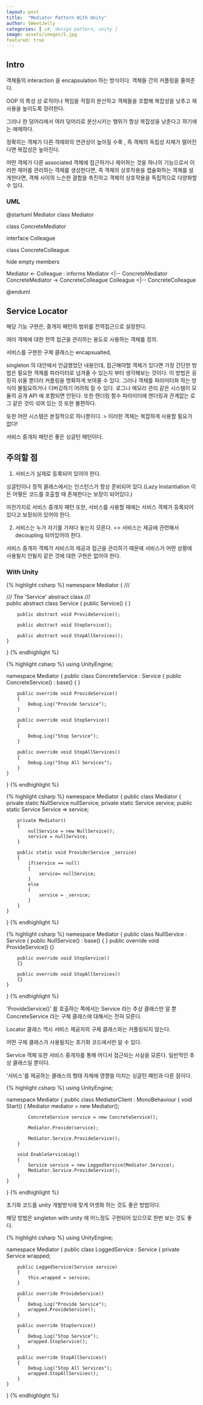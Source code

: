 ```yaml
---
layout: post
title:  "Mediator Pattern With Unity"
author: SWeetJelly
categories: [ c#, design pattern, unity ]
image: assets/images/5.jpg
featured: true
---
```


## Intro

객체들의 interaction 을 encapsulation 하는 방식이다. 객체들 간의 커플링을 줄여준다.

OOP 의 특성 상 로직이나 책임을 적절히 분산하고 객체들을 조합해 복잡성을 낮추고 재사용을 높이도록 장려한다.

그러나 한 덩어리에서 여러 덩어리로 분산시키는 행위가 항상 복잡성을 낮춘다고 하기에는 애매하다.

정확히는 객체가 다른 객체와의 연관성이 높아질 수록 , 즉 객체의 독립성 자체가 떨어진다면 복잡성은 높아진다.

어떤 객체가 다른 associated 객체에 접근하거나 제어하는 것을 하나의 기능으로서 이러한 제어를 관리하는 객체를 생성한다면, 즉 객체의 상호작용을 캡슐화하는 객체를 설게한다면, 객체 사이의 느슨한 결합을 촉진하고 객체의 상호작용을 독립적으로 다양화할 수 있다.

### UML

@startuml Mediator
class Mediator

class ConcreteMediator

interface Colleague

class ConcreteColleague

hide empty members

Mediator <- Colleague : informs
Mediator <|-- ConcreteMediator
ConcreteMediator -> ConcreteColleague
Colleague <|-- ConcreteColleague

@enduml

## Service Locator

해당 기능 구현은, 중개자 패턴의 범위를 전역접근으로 설정한다.

여러 객체에 대한 전역 접근을 관리하는 용도로 사용하는 객체를 정의.

서비스를 구현한 구체 클래스는 encapsualted,

singleton 의 대안에서 언급했었던 내용인데, 접근해야할 객체가 있다면 가장 간단한 방법은 필요한 객체를 파라미터로 넘겨줄 수 있는지 부터 생각해보는 것이다. 이 방법은 굉장히 쉬울 뿐더러 커플링을 명확하게 보여줄 수 있다. 그러나 객체를 파라미터화 하는 방식이 불필요하거나 디버깅하기 어려워 질 수 있다. 로그나 메모리 관리 같은 시스템이 모듈의 공개 API 에 포함되면 안된다. 또한 렌더링 함수 파라미터에 렌더링과 관계없는 로그 같은 것이 섞여 있는 것 또한 불편하다.

또한 어떤 시스템은 본질적으로 하나뿐이다. > 이러한 객체는 복잡하게 사용할 필요가 없다!

서비스 중개자 패턴은 좋은 싱글턴 패턴이다.

## 주의할 점

1. 서비스가 실제로 등록되어 있어야 한다.

싱글턴이나 정적 클래스에서는 인스턴스가 항상 준비되어 있다.(Lazy Instantiation 이든 어떻든 코드를 호출할 때 존재한다는 보장이 되어있다.)

마찬가지로 서비스 중개자 패턴 또한, 서비스를 사용할 때에는 서비스 객체가 등록되어 있다고 보장되어 있어야 한다.

2. 서비스는 누가 자기를 가져다 놓는지 모른다. => 서비스는 제공에 관련해서 decoupling 되어있어야 한다.

서비스 중개자 객체가 서비스의 제공과 접근을 관리하기 때문에 서비스가 어떤 상황에 사용될지 안될지 같은 것에 대한 구현은 없어야 한다.

### With Unity

{% highlight csharp %}
namespace Mediator
{
    /// <summary>
    /// The 'Service' abstract class
    /// </summary>
    public abstract class Service
    {
        public Service()
        {
        }

        public abstract void ProvideService();

        public abstract void StopService();

        public abstract void StopAllServices();
    }

}
{% endhighlight %}

{% highlight csharp %}
using UnityEngine;

namespace Mediator
{
    public class ConcreteService : Service
    {
        public ConcreteService() : base()
        {
        }

        public override void ProvideService()
        {
            Debug.Log("Provide Service");
        }

        public override void StopService()
        {

            Debug.Log("Stop Service");
        }

        public override void StopAllServices()
        {
            Debug.Log("Stop All Services");
        }
    }
}
{% endhighlight %}

{% highlight csharp %}
namespace Mediator
{
    public class Mediator
    {
        private static NullService nullService;
        private static Service service;
        public static Service Service => service;

        private Mediator()
        {
            nullService = new NullService();
            service = nullService;
        }

        public static void Provide(Service _service)
        {
            if(service == null)
            {
                service= nullService;
            }
            else
            {
                service = _service;
            }
        }
    }
}
{% endhighlight %}

{% highlight csharp %}
namespace Mediator
{
    public class NullService : Service
    {
        public NullService() : base()
        {
        }
        public override void ProvideService()
        {}

        public override void StopService()
        {}

        public override void StopAllServices()
        {}
    }
}
{% endhighlight %}

'ProvideService()' 를 호출하는 쪽에서는 Service 라는 추상 클래스만 알 뿐 ConcreteService 라는 구체 클래스에 대해서는 전혀 모른다.

Locator 클래스 역시 서비스 제공자의 구체 클래스와는 커플링되지 않는다.

어떤 구체 클래스가 사용될지는 초기화 코드에서만 알 수 있다.

Service 객체 또한 서비스 중개자를 통해 어디서 접근되는 사실을 모른다. 일반적인 추상 클래스일 뿐이다.

'서비스'를 제공하는 클래스의 형태 자체에 영향을 미치는 싱글턴 패턴과 다른 점이다.

{% highlight csharp %}
using UnityEngine;

namespace Mediator
{
    public class MediatorClient : MonoBehaviour
    {
        void Start()
        {
            Mediator mediator = new Mediator();

            ConcreteService service = new ConcreteService();

            Mediator.Provide(service);

            Mediator.Service.ProvideService();
        }

        void EnableServiceLog()
        {
            Service service = new LoggedService(Mediator.Service);
            Mediator.Service.ProvideService();
        }
    }
}
{% endhighlight %}

초기화 코드를 unity 개발방식에 맞게 어셋화 하는 것도 좋은 방법이다.

해당 방법은 singleton with unity 에 어느정도 구현되어 있으므로 한번 보는 것도 좋다.

{% highlight csharp %}
using UnityEngine;

namespace Mediator
{
    public class LoggedService : Service
    {
        private Service wrapped;

        public LoggedService(Service service)
        {
            this.wrapped = service;
        }

        public override ProvideService()
        {
            Debug.Log("Provide Service");
            wrapped.ProvideService();
        }

        public override StopService()
        {
            Debug.Log("Stop Service");
            wrapped.StopService();
        }

        public override StopAllServices()
        {
            Debug.Log("Stop All Services");
            wrapped.StopAllServices();
        }
    }
}
{% endhighlight %}

